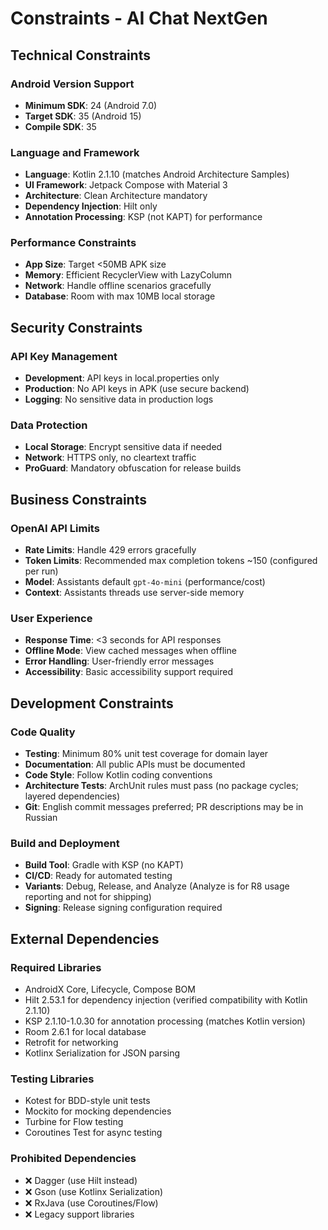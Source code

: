 # Constraints - AI Chat NextGen

## Technical Constraints

### Android Version Support
- **Minimum SDK**: 24 (Android 7.0)
- **Target SDK**: 35 (Android 15)
- **Compile SDK**: 35

### Language and Framework
- **Language**: Kotlin 2.1.10 (matches Android Architecture Samples)
- **UI Framework**: Jetpack Compose with Material 3
- **Architecture**: Clean Architecture mandatory
- **Dependency Injection**: Hilt only
- **Annotation Processing**: KSP (not KAPT) for performance

### Performance Constraints
- **App Size**: Target <50MB APK size
- **Memory**: Efficient RecyclerView with LazyColumn
- **Network**: Handle offline scenarios gracefully
- **Database**: Room with max 10MB local storage

## Security Constraints

### API Key Management
- **Development**: API keys in local.properties only
- **Production**: No API keys in APK (use secure backend)
- **Logging**: No sensitive data in production logs

### Data Protection
- **Local Storage**: Encrypt sensitive data if needed
- **Network**: HTTPS only, no cleartext traffic
- **ProGuard**: Mandatory obfuscation for release builds

## Business Constraints

### OpenAI API Limits
- **Rate Limits**: Handle 429 errors gracefully
- **Token Limits**: Recommended max completion tokens ~150 (configured per run)
- **Model**: Assistants default `gpt-4o-mini` (performance/cost)
- **Context**: Assistants threads use server-side memory

### User Experience
- **Response Time**: <3 seconds for API responses
- **Offline Mode**: View cached messages when offline
- **Error Handling**: User-friendly error messages
- **Accessibility**: Basic accessibility support required

## Development Constraints

### Code Quality
- **Testing**: Minimum 80% unit test coverage for domain layer
- **Documentation**: All public APIs must be documented
- **Code Style**: Follow Kotlin coding conventions
- **Architecture Tests**: ArchUnit rules must pass (no package cycles; layered dependencies)
- **Git**: English commit messages preferred; PR descriptions may be in Russian

### Build and Deployment
- **Build Tool**: Gradle with KSP (no KAPT)
- **CI/CD**: Ready for automated testing
- **Variants**: Debug, Release, and Analyze (Analyze is for R8 usage reporting and not for shipping)
- **Signing**: Release signing configuration required

## External Dependencies

### Required Libraries
- AndroidX Core, Lifecycle, Compose BOM
- Hilt 2.53.1 for dependency injection (verified compatibility with Kotlin 2.1.10)
- KSP 2.1.10-1.0.30 for annotation processing (matches Kotlin version)
- Room 2.6.1 for local database
- Retrofit for networking
- Kotlinx Serialization for JSON parsing

### Testing Libraries
- Kotest for BDD-style unit tests
- Mockito for mocking dependencies
- Turbine for Flow testing
- Coroutines Test for async testing

### Prohibited Dependencies
- ❌ Dagger (use Hilt instead)
- ❌ Gson (use Kotlinx Serialization)
- ❌ RxJava (use Coroutines/Flow)
- ❌ Legacy support libraries
